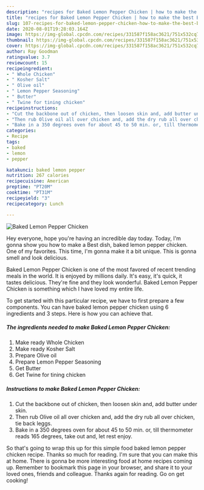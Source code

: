 ```yaml
---
description: "recipes for Baked Lemon Pepper Chicken | how to make the best Baked Lemon Pepper Chicken"
title: "recipes for Baked Lemon Pepper Chicken | how to make the best Baked Lemon Pepper Chicken"
slug: 107-recipes-for-baked-lemon-pepper-chicken-how-to-make-the-best-baked-lemon-pepper-chicken
date: 2020-08-01T19:28:03.164Z
image: https://img-global.cpcdn.com/recipes/331587f158ac3621/751x532cq70/baked-lemon-pepper-chicken-recipe-main-photo.jpg
thumbnail: https://img-global.cpcdn.com/recipes/331587f158ac3621/751x532cq70/baked-lemon-pepper-chicken-recipe-main-photo.jpg
cover: https://img-global.cpcdn.com/recipes/331587f158ac3621/751x532cq70/baked-lemon-pepper-chicken-recipe-main-photo.jpg
author: Ray Goodman
ratingvalue: 3.7
reviewcount: 15
recipeingredient:
- " Whole Chicken"
- " Kosher Salt"
- " Olive oil"
- " Lemon Pepper Seasoning"
- " Butter"
- " Twine for tining chicken"
recipeinstructions:
- "Cut the backbone out of chicken, then loosen skin and, add butter under skin."
- "Then rub Olive oil all over chicken and, add the dry rub all over chicken, tie back leggs."
- "Bake in a 350 degrees oven for about 45 to 50 min. or, till thermometer reads 165 degrees, take out and, let rest enjoy."
categories:
- Recipe
tags:
- baked
- lemon
- pepper

katakunci: baked lemon pepper 
nutrition: 267 calories
recipecuisine: American
preptime: "PT20M"
cooktime: "PT31M"
recipeyield: "3"
recipecategory: Lunch

---
```



![Baked Lemon Pepper Chicken](https://img-global.cpcdn.com/recipes/331587f158ac3621/751x532cq70/baked-lemon-pepper-chicken-recipe-main-photo.jpg)

Hey everyone, hope you're having an incredible day today. Today, I'm gonna show you how to make a Best dish, baked lemon pepper chicken. One of my favorites. This time, I'm gonna make it a bit unique. This is gonna smell and look delicious.



Baked Lemon Pepper Chicken is one of the most favored of recent trending meals in the world. It is enjoyed by millions daily. It's easy, it's quick, it tastes delicious. They're fine and they look wonderful. Baked Lemon Pepper Chicken is something which I have loved my entire life.


To get started with this particular recipe, we have to first prepare a few components. You can have baked lemon pepper chicken using 6 ingredients and 3 steps. Here is how you can achieve that.

<!--inarticleads1-->

##### The ingredients needed to make Baked Lemon Pepper Chicken:

1. Make ready  Whole Chicken
1. Make ready  Kosher Salt
1. Prepare  Olive oil
1. Prepare  Lemon Pepper Seasoning
1. Get  Butter
1. Get  Twine for tining chicken




<!--inarticleads2-->

##### Instructions to make Baked Lemon Pepper Chicken:

1. Cut the backbone out of chicken, then loosen skin and, add butter under skin.
1. Then rub Olive oil all over chicken and, add the dry rub all over chicken, tie back leggs.
1. Bake in a 350 degrees oven for about 45 to 50 min. or, till thermometer reads 165 degrees, take out and, let rest enjoy.




So that's going to wrap this up for this simple food baked lemon pepper chicken recipe. Thanks so much for reading. I'm sure that you can make this at home. There is gonna be more interesting food at home recipes coming up. Remember to bookmark this page in your browser, and share it to your loved ones, friends and colleague. Thanks again for reading. Go on get cooking!

